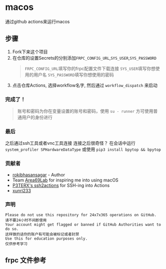 # macos

通过github actions来运行macos

## 步骤

1. Fork下来这个项目
2. 在仓库的设置Secrets的分别添加`FRPC_CONFIG_URL`,`SYS_USER`,`SYS_PASSWORD`
   > `FRPC_CONFIG_URL`填写你的frpc配置文件下载连接
   > `SYS_USER`填写你想使用的用户名
   > `SYS_PASSWORD`填写你想使用的密码
3. 点击仓库Actions, 选择workflow名字, 然后通过 `workflow_dispatch` 来启动

### 完成了！

> 账号和密码为你在变量设置的账号和密码，使用 `su - runner` 方可使用普通用户的身份进行

### 最后

之后通过ssh工具或者vnc工具连接
连接之后很奇怪？ 在会话中运行 `system_profiler SPHardwareDataType` 或使用 `pip3 install bpytop && bpytop`


### 贡献者

- [rokibhasansagar](https://github.com/rokibhasansagar) - Author
- Team [Area69Lab](https://github.com/Area69Lab) for inspiring me into using macOS
- [P3TERX's ssh2actions](https://github.com/P3TERX/ssh2actions) for SSH-ing into Actions
- [xunri233](https://github.com/xunri233)

### 声明

```text
Please do not use this repository for 24x7x365 operations on GitHub.
请不要24小时不间断使用
Your account might get flagged or banned if GitHub Authorities want to do so.
这样做的话你的账户有可能会被标记或者封禁
Use this for education purposes only.
仅供参考学习

```
## frpc 文件参考
